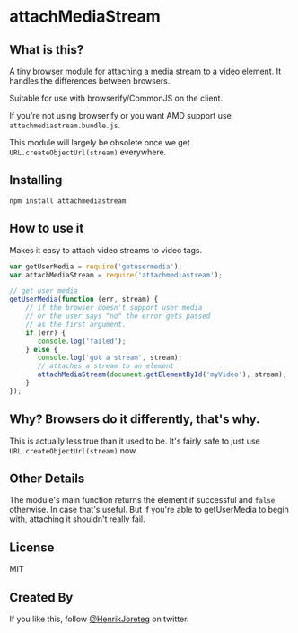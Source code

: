 # attachMediaStream

## What is this?

A tiny browser module for attaching a media stream to a video element. It handles the differences between browsers.

Suitable for use with browserify/CommonJS on the client. 

If you're not using browserify or you want AMD support use `attachmediastream.bundle.js`.

This module will largely be obsolete once we get `URL.createObjectUrl(stream)` everywhere.

## Installing

```
npm install attachmediastream
```

## How to use it


Makes it easy to attach video streams to video tags.

```js
var getUserMedia = require('getusermedia');
var attachMediaStream = require('attachmediastream');

// get user media
getUserMedia(function (err, stream) {
    // if the browser doesn't support user media
    // or the user says "no" the error gets passed
    // as the first argument.
    if (err) {
       console.log('failed');
    } else {
       console.log('got a stream', stream);  
       // attaches a stream to an element
       attachMediaStream(document.getElementById('myVideo'), stream);
    }
});
```

## Why? Browsers do it differently, that's why.

This is actually less true than it used to be. It's fairly safe to just use `URL.createObjectUrl(stream)` now.

## Other Details

The module's main function returns the element if successful and `false` otherwise. In case that's useful. But if you're able to getUserMedia to begin with, attaching it shouldn't really fail.

## License

MIT

## Created By

If you like this, follow [@HenrikJoreteg](http://twitter.com/henrikjoreteg) on twitter.

